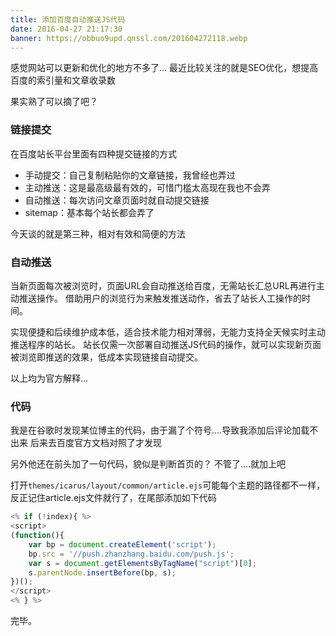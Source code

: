 ```yaml
---
title: 添加百度自动推送JS代码
date: 2016-04-27 21:17:30
banner: https://obbuo9upd.qnssl.com/201604272118.webp
---
```

感觉网站可以更新和优化的地方不多了...
最近比较关注的就是SEO优化，想提高百度的索引量和文章收录数

果实熟了可以摘了吧？

<!--more-->

### 链接提交

在百度站长平台里面有四种提交链接的方式

- 手动提交：自己复制粘贴你的文章链接，我曾经也弄过
- 主动推送：这是最高级最有效的，可惜门槛太高现在我也不会弄
- 自动推送：每次访问文章页面时就自动提交链接
- sitemap：基本每个站长都会弄了

今天谈的就是第三种，相对有效和简便的方法

### 自动推送

当新页面每次被浏览时，页面URL会自动推送给百度，无需站长汇总URL再进行主动推送操作。
借助用户的浏览行为来触发推送动作，省去了站长人工操作的时间。

实现便捷和后续维护成本低，适合技术能力相对薄弱，无能力支持全天候实时主动推送程序的站长。
站长仅需一次部署自动推送JS代码的操作，就可以实现新页面被浏览即推送的效果，低成本实现链接自动提交。

以上均为官方解释...

### 代码

我是在谷歌时发现某位博主的代码，由于漏了个符号....导致我添加后评论加载不出来
后来去百度官方文档对照了才发现

另外他还在前头加了一句代码，貌似是判断首页的？
不管了....就加上吧

打开`themes/icarus/layout/common/article.ejs`可能每个主题的路径都不一样，反正记住article.ejs文件就行了，在尾部添加如下代码

```js
<% if (!index){ %>
<script>
(function(){
    var bp = document.createElement('script');
    bp.src = '//push.zhanzhang.baidu.com/push.js';
    var s = document.getElementsByTagName("script")[0];
    s.parentNode.insertBefore(bp, s);
})();
</script>     
<% } %>
```

完毕。
